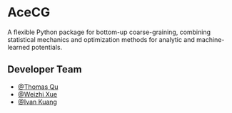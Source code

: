 # AceCG
A flexible Python package for bottom-up coarse-graining, combining statistical mechanics and optimization methods for analytic and machine-learned potentials.

## Developer Team

- [@Thomas Qu](https://github.com/FreddyNietzky)
- [@Weizhi Xue](https://github.com/KJAdams2000)
- [@Ivan Kuang](https://github.com/Miku-keai)
